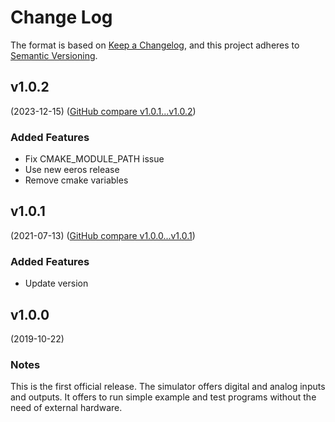 # Change Log

The format is based on [Keep a Changelog](https://keepachangelog.com/en/1.0.0/),
and this project adheres to [Semantic Versioning](https://semver.org/spec/v2.0.0.html).


## v1.0.2
(2023-12-15) ([GitHub compare v1.0.1...v1.0.2](https://github.com/eeros-project/sim-eeros/compare/v1.0.1...v1.0.2))

### Added Features
* Fix CMAKE_MODULE_PATH issue
* Use new eeros release
* Remove cmake variables


## v1.0.1
(2021-07-13) ([GitHub compare v1.0.0...v1.0.1](https://github.com/eeros-project/sim-eeros/compare/v1.0.0...v1.0.1))

### Added Features
* Update version


## v1.0.0
(2019-10-22)

### Notes
This is the first official release. The simulator offers digital and analog
inputs and outputs. It offers to run simple example and test programs without
the need of external hardware.

